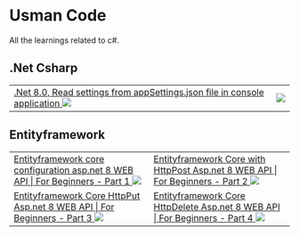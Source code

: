 # Usman Code

All the learnings related to c#.

## .Net Csharp
<table>
  <tr>
    <td>
      <a href="https://www.youtube.com/watch?v=NOyr4MYPaOs" target="_blank">
        <span>.Net 8.0, Read settings from appSettings.json file in console application</span>
        <img src="https://img.youtube.com/vi/NOyr4MYPaOs/0.jpg" />
      </a>
    </td>
    <td><img src="https://img.youtube.com/vi/SUNGmFrpR6Y/0.jpg" ></td>
  </tr>
 </table>

 ## Entityframework 

 <table>
  <tr>
    <td>
      <a href="https://www.youtube.com/watch?v=g_4D9Etkaqc" target="_blank">
        <span>Entityframework core configuration asp.net 8 WEB API | For Beginners - Part 1</span>
        <img src="https://img.youtube.com/vi/g_4D9Etkaqc/0.jpg" />
      </a>
    </td>
    <td>
       <a href="https://www.youtube.com/watch?v=qVK9N0DQpjk" target="_blank">
        <span>Entityframework Core with HttpPost Asp.net 8 WEB API | For Beginners - Part 2</span>
        <img src="https://img.youtube.com/vi/qVK9N0DQpjk/0.jpg" />
      </a>
    </td>
  </tr>

  <tr>
    <td>
      <a href="https://www.youtube.com/watch?v=AM9ZiHQJqn4" target="_blank">
        <span>Entityframework Core HttpPut Asp.net 8 WEB API | For Beginners - Part 3</span>
        <img src="https://img.youtube.com/vi/AM9ZiHQJqn4/0.jpg" />
      </a>
    </td>
    <td>
       <a href="https://www.youtube.com/watch?v=s00PVNDIO9o" target="_blank">
        <span>Entityframework Core HttpDelete Asp.net 8 WEB API | For Beginners - Part 4</span>
        <img src="https://img.youtube.com/vi/s00PVNDIO9o/0.jpg" />
      </a>
    </td>
  </tr>

  
 </table>
